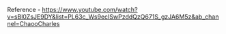 Reference -
https://www.youtube.com/watch?v=sBl0ZsJE9DY&list=PL63c_Ws9ecISwPzddQzQ671S_gzJA6M5z&ab_channel=ChaooCharles